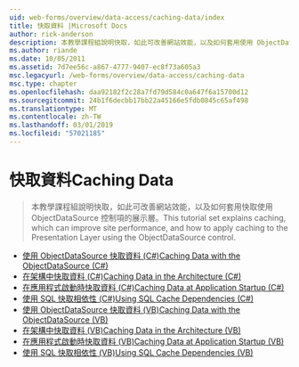 ```yaml
---
uid: web-forms/overview/data-access/caching-data/index
title: 快取資料 |Microsoft Docs
author: rick-anderson
description: 本教學課程組說明快取，如此可改善網站效能，以及如何套用使用 ObjectDataSource 控制項的展示層快取...
ms.author: riande
ms.date: 10/05/2011
ms.assetid: 7d7ee56c-a867-4777-9407-ec8f73a605a3
msc.legacyurl: /web-forms/overview/data-access/caching-data
msc.type: chapter
ms.openlocfilehash: daa92182f2c28a7fd79d584c0a647f6a15700d12
ms.sourcegitcommit: 24b1f6decbb17bb22a45166e5fdb0845c65af498
ms.translationtype: MT
ms.contentlocale: zh-TW
ms.lasthandoff: 03/01/2019
ms.locfileid: "57021185"
---
```

<a name="caching-data"></a><span data-ttu-id="1ab8d-103">快取資料</span><span class="sxs-lookup"><span data-stu-id="1ab8d-103">Caching Data</span></span>
====================
> <span data-ttu-id="1ab8d-104">本教學課程組說明快取，如此可改善網站效能，以及如何套用快取使用 ObjectDataSource 控制項的展示層。</span><span class="sxs-lookup"><span data-stu-id="1ab8d-104">This tutorial set explains caching, which can improve site performance, and how to apply caching to the Presentation Layer using the ObjectDataSource control.</span></span>


- [<span data-ttu-id="1ab8d-105">使用 ObjectDataSource 快取資料 (C#)</span><span class="sxs-lookup"><span data-stu-id="1ab8d-105">Caching Data with the ObjectDataSource (C#)</span></span>](caching-data-with-the-objectdatasource-cs.md)
- [<span data-ttu-id="1ab8d-106">在架構中快取資料 (C#)</span><span class="sxs-lookup"><span data-stu-id="1ab8d-106">Caching Data in the Architecture (C#)</span></span>](caching-data-in-the-architecture-cs.md)
- [<span data-ttu-id="1ab8d-107">在應用程式啟動時快取資料 (C#)</span><span class="sxs-lookup"><span data-stu-id="1ab8d-107">Caching Data at Application Startup (C#)</span></span>](caching-data-at-application-startup-cs.md)
- [<span data-ttu-id="1ab8d-108">使用 SQL 快取相依性 (C#)</span><span class="sxs-lookup"><span data-stu-id="1ab8d-108">Using SQL Cache Dependencies (C#)</span></span>](using-sql-cache-dependencies-cs.md)
- [<span data-ttu-id="1ab8d-109">使用 ObjectDataSource 快取資料 (VB)</span><span class="sxs-lookup"><span data-stu-id="1ab8d-109">Caching Data with the ObjectDataSource (VB)</span></span>](caching-data-with-the-objectdatasource-vb.md)
- [<span data-ttu-id="1ab8d-110">在架構中快取資料 (VB)</span><span class="sxs-lookup"><span data-stu-id="1ab8d-110">Caching Data in the Architecture (VB)</span></span>](caching-data-in-the-architecture-vb.md)
- [<span data-ttu-id="1ab8d-111">在應用程式啟動時快取資料 (VB)</span><span class="sxs-lookup"><span data-stu-id="1ab8d-111">Caching Data at Application Startup (VB)</span></span>](caching-data-at-application-startup-vb.md)
- [<span data-ttu-id="1ab8d-112">使用 SQL 快取相依性 (VB)</span><span class="sxs-lookup"><span data-stu-id="1ab8d-112">Using SQL Cache Dependencies (VB)</span></span>](using-sql-cache-dependencies-vb.md)
